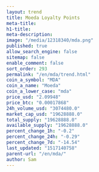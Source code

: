 ```yaml
---
layout: trend
title: Moeda Loyalty Points
meta-title: 
h1-title: 
meta-description: 
image: "/media/12318340/mda.png"
published: true
allow_search_engine: false
sitemap: false
enable_comment: false
sort_order: 293
permalink: "/en/mda/trend.html"
coin_a_symbol: "MDA"
coin_a_name: "Moeda"
coin_a_lower_case: "mda"
price_usd: "2.09948"
price_btc: "0.00017868"
24h_volume_usd: "3074480.0"
market_cap_usd: "19628888.0"
total_supply: "19628888.0"
available_supply: "19628888.0"
percent_change_1h: "-0.2"
percent_change_24h: "-0.29"
percent_change_7d: "-14.54"
last_updated: "1517140758"
parent-url: "/en/mda/"
author: Sam
---
```


